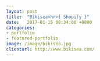 ```yaml
---
layout: post
title:  "Bikisea<hr>{ Shopify }"
date:   2017-01-15 08:34:00 +0800
categories:
- portfolio
- featured-portfolio
image: /image/bikisea.jpg
clienturl: http://www.bikisea.com/
---
```

